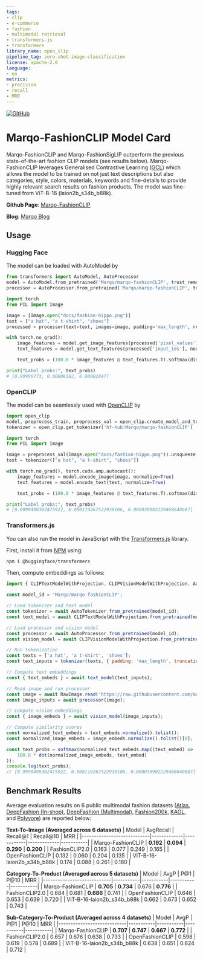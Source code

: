```yaml
---
tags:
- clip
- e-commerce
- fashion
- multimodal retrieval
- transformers.js
- transformers
library_name: open_clip
pipeline_tag: zero-shot-image-classification
license: apache-2.0
language:
- en
metrics:
- precision
- recall
- MRR
---
```


[![GitHub](https://img.shields.io/badge/GitHub-black?logo=github)](https://github.com/marqo-ai/marqo-FashionCLIP)

# Marqo-FashionCLIP Model Card
Marqo-FashionCLIP and Marqo-FashionSigLIP outperform the previous state-of-the-art fashion CLIP models (see results below). 
Marqo-FashionCLIP leverages Generalised Contrastive Learning ([GCL](https://www.marqo.ai/blog/generalized-contrastive-learning-for-multi-modal-retrieval-and-ranking)) which allows the model to be trained on not just text descriptions but also categories, style, colors, materials, keywords and fine-details to provide highly relevant search results on fashion products. 
The model was fine-tuned from ViT-B-16 (laion2b_s34b_b88k). 

**Github Page**: [Marqo-FashionCLIP](https://github.com/marqo-ai/marqo-FashionCLIP)

**Blog**: [Marqo Blog](https://www.marqo.ai/blog/search-model-for-fashion)

## Usage

### Hugging Face

The model can be loaded with AutoModel by

```python
from transformers import AutoModel, AutoProcessor
model = AutoModel.from_pretrained('Marqo/marqo-fashionCLIP', trust_remote_code=True)
processor = AutoProcessor.from_pretrained('Marqo/marqo-fashionCLIP', trust_remote_code=True)

import torch
from PIL import Image

image = [Image.open("docs/fashion-hippo.png")]
text = ["a hat", "a t-shirt", "shoes"]
processed = processor(text=text, images=image, padding='max_length', return_tensors="pt")

with torch.no_grad():
    image_features = model.get_image_features(processed['pixel_values'], normalize=True)
    text_features = model.get_text_features(processed['input_ids'], normalize=True)

    text_probs = (100.0 * image_features @ text_features.T).softmax(dim=-1)

print("Label probs:", text_probs)
# [0.99990773, 0.00006382, 0.00002847]
```

### OpenCLIP

The model can be seamlessly used with [OpenCLIP](https://github.com/mlfoundations/open_clip) by

```python
import open_clip
model, preprocess_train, preprocess_val = open_clip.create_model_and_transforms('hf-hub:Marqo/marqo-fashionCLIP')
tokenizer = open_clip.get_tokenizer('hf-hub:Marqo/marqo-fashionCLIP')

import torch
from PIL import Image

image = preprocess_val(Image.open("docs/fashion-hippo.png")).unsqueeze(0)
text = tokenizer(["a hat", "a t-shirt", "shoes"])

with torch.no_grad(), torch.cuda.amp.autocast():
    image_features = model.encode_image(image, normalize=True)
    text_features = model.encode_text(text, normalize=True)

    text_probs = (100.0 * image_features @ text_features.T).softmax(dim=-1)

print("Label probs:", text_probs)
# [0.9998498302475922, 0.000119267522939106, 0.000030902229468640687]
```

### Transformers.js

You can also run the model in JavaScript with the [Transformers.js](https://huggingface.co/docs/transformers.js) library.

First, install it from [NPM](https://www.npmjs.com/package/@huggingface/transformers) using:

```bash
npm i @huggingface/transformers
```

Then, compute embeddings as follows:

```js
import { CLIPTextModelWithProjection, CLIPVisionModelWithProjection, AutoTokenizer, AutoProcessor, RawImage, softmax, dot } from '@huggingface/transformers';

const model_id = 'Marqo/marqo-fashionCLIP';

// Load tokenizer and text model
const tokenizer = await AutoTokenizer.from_pretrained(model_id);
const text_model = await CLIPTextModelWithProjection.from_pretrained(model_id);

// Load processor and vision model
const processor = await AutoProcessor.from_pretrained(model_id);
const vision_model = await CLIPVisionModelWithProjection.from_pretrained(model_id);

// Run tokenization
const texts = ['a hat', 'a t-shirt', 'shoes'];
const text_inputs = tokenizer(texts, { padding: 'max_length', truncation: true });

// Compute text embeddings
const { text_embeds } = await text_model(text_inputs);

// Read image and run processor
const image = await RawImage.read('https://raw.githubusercontent.com/marqo-ai/marqo-FashionCLIP/main/docs/fashion-hippo.png');
const image_inputs = await processor(image);

// Compute vision embeddings
const { image_embeds } = await vision_model(image_inputs);

// Compute similarity scores
const normalized_text_embeds = text_embeds.normalize().tolist();
const normalized_image_embeds = image_embeds.normalize().tolist()[0];

const text_probs = softmax(normalized_text_embeds.map((text_embed) => 
    100.0 * dot(normalized_image_embeds, text_embed)
));
console.log(text_probs);
// [0.9998498302475922, 0.000119267522939106, 0.000030902229468640687]
```

## Benchmark Results
Average evaluation results on 6 public multimodal fashion datasets ([Atlas](https://huggingface.co/datasets/Marqo/atlas), [DeepFashion (In-shop)](https://huggingface.co/datasets/Marqo/deepfashion-inshop), [DeepFashion (Multimodal)](https://huggingface.co/datasets/Marqo/deepfashion-multimodal), [Fashion200k](https://huggingface.co/datasets/Marqo/fashion200k), [KAGL](https://huggingface.co/datasets/Marqo/KAGL), and [Polyvore](https://huggingface.co/datasets/Marqo/polyvore)) are reported below: 

**Text-To-Image (Averaged across 6 datasets)**
| Model                      | AvgRecall   | Recall@1   | Recall@10   | MRR       |
|----------------------------|-------------|------------|-------------|-----------|
| Marqo-FashionCLIP          | **0.192**       | **0.094**      | **0.290**       | **0.200**     |
| FashionCLIP2.0                | 0.163       | 0.077      | 0.249       | 0.165     |
| OpenFashionCLIP            | 0.132       | 0.060      | 0.204       | 0.135     |
| ViT-B-16-laion2b_s34b_b88k | 0.174       | 0.088      | 0.261       | 0.180     |

**Category-To-Product (Averaged across 5 datasets)**
| Model                      | AvgP      | P@1       | P@10      | MRR       |
|----------------------------|-----------|-----------|-----------|-----------|
| Marqo-FashionCLIP          | **0.705**     | **0.734**     | 0.676     | **0.776**     |
| FashionCLIP2.0                | 0.684     | 0.681     | **0.686**     | 0.741     |
| OpenFashionCLIP            | 0.646     | 0.653     | 0.639     | 0.720     |
| ViT-B-16-laion2b_s34b_b88k | 0.662     | 0.673     | 0.652     | 0.743     |

**Sub-Category-To-Product (Averaged across 4 datasets)**
| Model                      | AvgP      | P@1       | P@10      | MRR       |
|----------------------------|-----------|-----------|-----------|-----------|
| Marqo-FashionCLIP          | **0.707**     | **0.747**     | **0.667**     | **0.772**     |
| FashionCLIP2.0                | 0.657     | 0.676     | 0.638     | 0.733     |
| OpenFashionCLIP            | 0.598     | 0.619     | 0.578     | 0.689     |
| ViT-B-16-laion2b_s34b_b88k | 0.638     | 0.651     | 0.624     | 0.712     |
